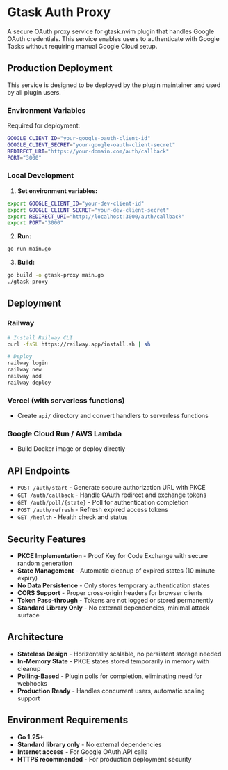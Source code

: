 # Gtask Auth Proxy

A secure OAuth proxy service for gtask.nvim plugin that handles Google OAuth credentials. This service enables users to authenticate with Google Tasks without requiring manual Google Cloud setup.

## Production Deployment

This service is designed to be deployed by the plugin maintainer and used by all plugin users.

### Environment Variables

Required for deployment:

```bash
GOOGLE_CLIENT_ID="your-google-oauth-client-id"
GOOGLE_CLIENT_SECRET="your-google-oauth-client-secret" 
REDIRECT_URI="https://your-domain.com/auth/callback"
PORT="3000"
```

### Local Development

1. **Set environment variables:**
```bash
export GOOGLE_CLIENT_ID="your-dev-client-id"
export GOOGLE_CLIENT_SECRET="your-dev-client-secret"
export REDIRECT_URI="http://localhost:3000/auth/callback"
export PORT="3000"
```

2. **Run:**
```bash
go run main.go
```

3. **Build:**
```bash
go build -o gtask-proxy main.go
./gtask-proxy
```

## Deployment

### Railway

```bash
# Install Railway CLI
curl -fsSL https://railway.app/install.sh | sh

# Deploy
railway login
railway new
railway add
railway deploy
```

### Vercel (with serverless functions)

- Create `api/` directory and convert handlers to serverless functions

### Google Cloud Run / AWS Lambda

- Build Docker image or deploy directly

## API Endpoints

- `POST /auth/start` - Generate secure authorization URL with PKCE
- `GET /auth/callback` - Handle OAuth redirect and exchange tokens
- `GET /auth/poll/{state}` - Poll for authentication completion
- `POST /auth/refresh` - Refresh expired access tokens  
- `GET /health` - Health check and status

## Security Features

- **PKCE Implementation** - Proof Key for Code Exchange with secure random generation
- **State Management** - Automatic cleanup of expired states (10 minute expiry)
- **No Data Persistence** - Only stores temporary authentication states
- **CORS Support** - Proper cross-origin headers for browser clients
- **Token Pass-through** - Tokens are not logged or stored permanently
- **Standard Library Only** - No external dependencies, minimal attack surface

## Architecture

- **Stateless Design** - Horizontally scalable, no persistent storage needed
- **In-Memory State** - PKCE states stored temporarily in memory with cleanup
- **Polling-Based** - Plugin polls for completion, eliminating need for webhooks
- **Production Ready** - Handles concurrent users, automatic scaling support

## Environment Requirements

- **Go 1.25+**
- **Standard library only** - No external dependencies
- **Internet access** - For Google OAuth API calls
- **HTTPS recommended** - For production deployment security

